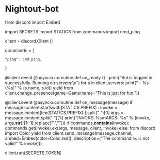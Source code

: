 # Nightout-bot

from discord import Embed

import SECRETS
import STATICS
from commands import cmd_ping

client = discord.Client ()




commands = {

    "ping": cmd_ping,

}


@client.event
@asyncio.coroutine
def on_ready () :
   print("Bot is logged in successfully. Running on servers:\n")
    for s in client.servers:
        print(" - %s (%s)" % (s.name, s.id))
     yield from client.change_presence(game=Game(name="This is just for fun."))


@client.event
@asyncio.coroutine
def on_message(message)
    if message.content.startswith(STATICS.PREFIX) :
        invoke = message.content[len(STATICS.PREFIX):].split(" ")[0]
        args = message.content.split(" ")[1:]
        print("INVOKE: %s\nARGS: %s" % (invoke, args.__str__()[1:-1].replace("'","")))
        if commands.__contains__(invoke):
            commands.get(invoke).ex(args, message, client, invoke)
         else:
             from discord import Color
             yield from client.send_message(message.channel, ambed=Embed(color=Color.red(), description=("The command `%s` is not valid!" % invoke)))



client.run(SECRETS.TOKEN)
